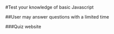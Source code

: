 #Test your knowledge of basic Javascript

##User may answer questions with a limited time

###Quiz website
